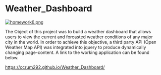# Weather_Dashboard


[![homework6.png](https://i.postimg.cc/43Hf3dTG/homework6.png)](https://postimg.cc/B8s9YJ67)


The Object of this project was to build a weather dashboard that allows users to view the current and forcasted weather conditions of any major city in the world.  In order to achieve this objective, a third party API (Open Weather Map API) was integrated into jquery to produce dynamically changing page-content. A link to the working application can be found below.


https://ccrum292.github.io/Weather_Dashboard/
